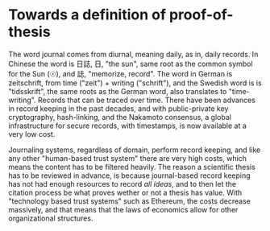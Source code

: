 # Towards a definition of proof-of-thesis

The word journal comes from diurnal, meaning daily, as in, daily records. In Chinese the word is 日誌, 日, "the sun", same root as the common symbol for the Sun (☉), and 誌, "memorize, record". The word in German is zeitschrift, from time ("zeit") + writing ("schrift"), and the Swedish word is is "tidsskrift", the same roots as the German word, also translates to "time-writing". Records that can be traced over time. There have been advances in record keeping in the past decades, and with public-private key cryptography, hash-linking, and the Nakamoto consensus, a global infrastructure for secure records, with timestamps, is now available at a very low cost. 

Journaling systems, regardless of domain, perform record keeping, and like any other "human-based trust system" there are very high costs, which means the content has to be filtered heavily. The reason a scientific thesis has to be reviewed in advance, is because journal-based record keeping has not had enough resources to record _all ideas_, and to then let the citation process be what proves wether or not a thesis has value. With "technology based trust systems" such as Ethereum, the costs decrease massively, and that means that the laws of economics allow for other organizational structures.
